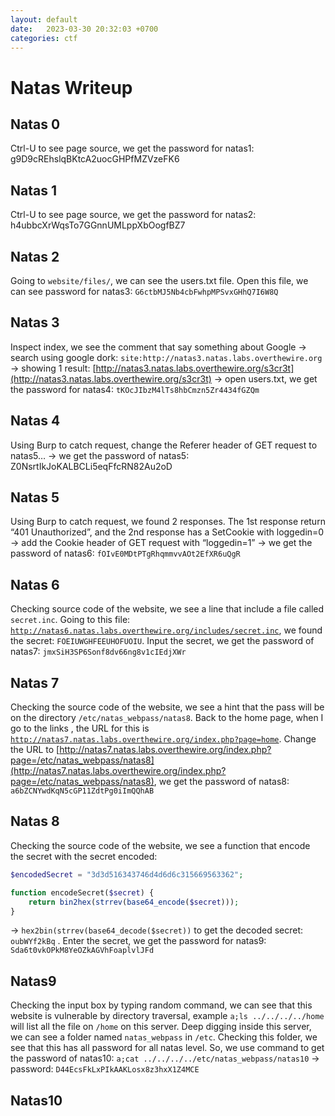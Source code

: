 ```yaml
---
layout: default
date:   2023-03-30 20:32:03 +0700
categories: ctf
---
```

# Natas Writeup

## Natas 0

Ctrl-U to see page source, we get the password for natas1: g9D9cREhslqBKtcA2uocGHPfMZVzeFK6

## Natas 1

Ctrl-U to see page source, we get the password for natas2: h4ubbcXrWqsTo7GGnnUMLppXbOogfBZ7

## Natas 2

Going to `website/files/`, we can see the users.txt file. Open this file, we can see password for natas3: `G6ctbMJ5Nb4cbFwhpMPSvxGHhQ7I6W8Q`

## Natas 3

Inspect index, we see the comment that say something about Google → search using google dork: `site:http://natas3.natas.labs.overthewire.org` → showing 1 result: [http://natas3.natas.labs.overthewire.org/s3cr3t](http://natas3.natas.labs.overthewire.org/s3cr3t) → open users.txt, we get the password for natas4: `tKOcJIbzM4lTs8hbCmzn5Zr4434fGZQm`

## Natas 4

Using Burp to catch request, change the Referer header of GET request to natas5… → we get the password of natas5: Z0NsrtIkJoKALBCLi5eqFfcRN82Au2oD

## Natas 5

Using Burp to catch request,  we found 2 responses. The 1st response return “401 Unauthorized”, and the 2nd response has a SetCookie with loggedin=0 → add the Cookie header of GET request with “loggedin=1” → we get the password of natas6: `fOIvE0MDtPTgRhqmmvvAOt2EfXR6uQgR`

## Natas 6

Checking source code of the website, we see a line that include a file called `secret.inc`. Going to this file: [`http://natas6.natas.labs.overthewire.org/includes/secret.inc`](http://natas6.natas.labs.overthewire.org/includes/secret.inc), we found the secret: `FOEIUWGHFEEUHOFUOIU`. Input the secret, we get the password of natas7: `jmxSiH3SP6Sonf8dv66ng8v1cIEdjXWr`

## Natas 7

Checking the source code of the website, we see a hint that the pass will be on the directory `/etc/natas_webpass/natas8`. Back to the home page, when I go to the links , the URL for this is [`http://natas7.natas.labs.overthewire.org/index.php?page=home`](http://natas7.natas.labs.overthewire.org/index.php?page=home). Change the URL to [http://natas7.natas.labs.overthewire.org/index.php?page=/etc/natas_webpass/natas8](http://natas7.natas.labs.overthewire.org/index.php?page=/etc/natas_webpass/natas8), we get the password of natas8: `a6bZCNYwdKqN5cGP11ZdtPg0iImQQhAB`

## Natas 8

Checking the source code of the website, we see a function that encode the secret with the secret encoded:

```php
$encodedSecret = "3d3d516343746d4d6d6c315669563362";

function encodeSecret($secret) {
    return bin2hex(strrev(base64_encode($secret)));
}
```

→ `hex2bin(strrev(base64_decode($secret))` to get the decoded secret: `oubWYf2kBq` . Enter the secret, we get the password for natas9: `Sda6t0vkOPkM8YeOZkAGVhFoaplvlJFd`  

## Natas9

Checking the input box by typing random command, we can see that this website is vulnerable by directory traversal, example `a;ls ../../../../home` will list all the file on `/home` on this server.
Deep digging inside this server, we can see a folder named `natas_webpass` in `/etc`. Checking this folder, we see that this has all password for all natas level. So, we use command to get the password of natas10: `a;cat ../../../../etc/natas_webpass/natas10` → password: `D44EcsFkLxPIkAAKLosx8z3hxX1Z4MCE`

## Natas10
